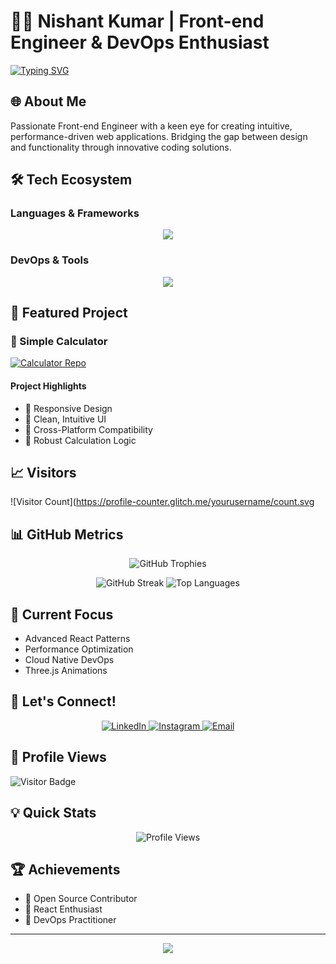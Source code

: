 # 👨‍💻 Nishant Kumar | Front-end Engineer & DevOps Enthusiast

[![Typing SVG](https://readme-typing-svg.demolab.com?font=Fira+Code&weight=600&size=22&duration=4000&pause=800&color=2196F3&width=600&lines=Crafting+Elegant+Web+Experiences;Transforming+Ideas+into+Digital+Solutions;JavaScript+%7C+React+%7C+DevOps+Innovator)](https://git.io/typing-svg)

## 🌐 About Me
Passionate Front-end Engineer with a keen eye for creating intuitive, performance-driven web applications. Bridging the gap between design and functionality through innovative coding solutions.

## 🛠️ Tech Ecosystem

### Languages & Frameworks
<p align="center">
  <img src="https://skillicons.dev/icons?i=html,css,js,react,java,python,c,threejs" />
</p>

### DevOps & Tools
<p align="center">
  <img src="https://skillicons.dev/icons?i=git,github,docker,linux,vscode,figma" />
</p>

## 🚀 Featured Project

### 🧮 Simple Calculator
[![Calculator Repo](https://github-readme-stats.vercel.app/api/pin/?username=DevNishantHub&repo=Simple-Calculator&theme=radical)](https://github.com/DevNishantHub/Simple-Calculator)

#### Project Highlights
- 🔢 Responsive Design
- 🎨 Clean, Intuitive UI
- 📱 Cross-Platform Compatibility
- 🧪 Robust Calculation Logic

## 📈 Visitors
![Visitor Count](https://profile-counter.glitch.me/yourusername/count.svg

## 📊 GitHub Metrics

<p align="center">
  <img src="https://github-profile-trophy.vercel.app/?username=DevNishantHub&theme=radical&column=4&margin-w=15&margin-h=15" alt="GitHub Trophies" />
</p>

<p align="center">
  <img src="https://github-readme-streak-stats.herokuapp.com/?user=DevNishantHub&theme=radical" alt="GitHub Streak" />
  <img src="https://github-readme-stats.vercel.app/api/top-langs/?username=DevNishantHub&layout=compact&theme=radical" alt="Top Languages" />
</p>

## 🌱 Current Focus
- Advanced React Patterns
- Performance Optimization
- Cloud Native DevOps
- Three.js Animations

## 🔗 Let's Connect!

<p align="center">
  <a href="https://www.linkedin.com/in/nishant-kumar-b8aa6b313">
    <img alt="LinkedIn" src="https://img.shields.io/badge/LinkedIn-0077B5?style=for-the-badge&logo=linkedin&logoColor=white"/>
  </a>
  <a href="https://instagram.com/Nishant.dbg">
    <img alt="Instagram" src="https://img.shields.io/badge/Instagram-E4405F?style=for-the-badge&logo=instagram&logoColor=white"/>
  </a>
  <a href="mailto:your.email@example.com">
    <img alt="Email" src="https://img.shields.io/badge/Email-D14836?style=for-the-badge&logo=gmail&logoColor=white"/>
  </a>
</p>

## 👀 Profile Views
![Visitor Badge](https://visitor-badge.laobi.icu/badge?page_id=DevNishantHub)

## 💡 Quick Stats
<p align="center">
  <img src="https://komarev.com/ghpvc/?username=DevNishantHub&color=blueviolet&style=flat-square" alt="Profile Views" />
</p>

## 🏆 Achievements
- 🥇 Open Source Contributor
- 🌟 React Enthusiast
- 🚀 DevOps Practitioner

---

<p align="center">
  <img src="https://capsule-render.vercel.app/api?type=waving&color=gradient&height=80&section=footer"/>
</p>

